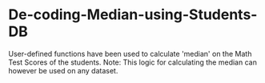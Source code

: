 # De-coding-Median-using-Students-DB
User-defined functions have been used to calculate 'median' on the Math Test Scores of the students. Note: This logic for calculating the median can however be used on any dataset.
